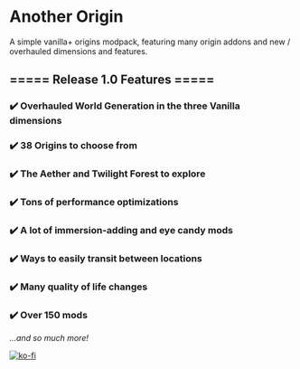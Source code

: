 # Another Origin

 A simple vanilla+ origins modpack, featuring many origin addons and new / overhauled dimensions and features.
 
## ===== Release 1.0 Features =====

### ✔️ Overhauled World Generation in the three Vanilla dimensions
### ✔️ 38 Origins to choose from
### ✔️ The Aether and Twilight Forest to explore
### ✔️ Tons of performance optimizations
### ✔️ A lot of immersion-adding and eye candy mods
### ✔️ Ways to easily transit between locations
### ✔️ Many quality of life changes
### ✔️ Over 150 mods
*...and so much more!*


[![ko-fi](https://ko-fi.com/img/githubbutton_sm.svg)](https://ko-fi.com/A0A3D1GJ6)
